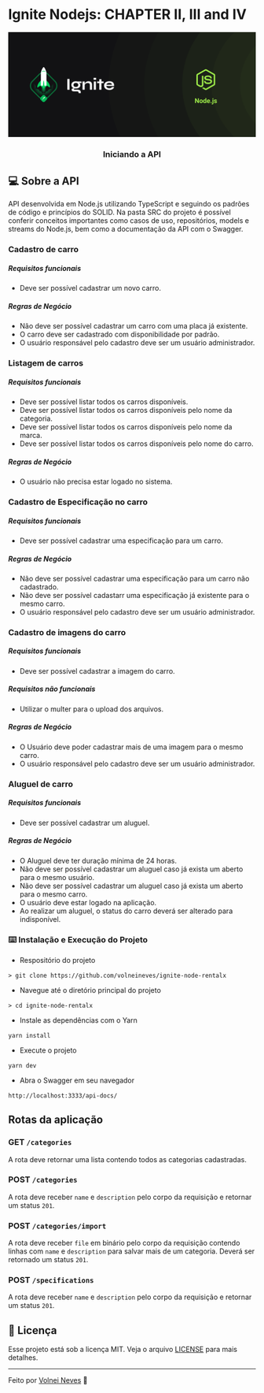 # Ignite Nodejs: CHAPTER II, III and IV

![Logo do Markdown](./assets/ignite_node_capa.png)

<h3 align="center">
  Iniciando a API
</h3>

## :computer: Sobre a API

API desenvolvida em Node.js utilizando TypeScript e seguindo os padrões de código e princípios do SOLID. Na pasta SRC do projeto é possível conferir conceitos importantes como casos de uso, repositórios, models e streams do Node.js, bem como a documentação da API com o Swagger.

### Cadastro de carro

##### Requisitos funcionais

- Deve ser possível cadastrar um novo carro.

##### Regras de Negócio

- Não deve ser possível cadastrar um carro com uma placa já existente.
- O carro deve ser cadastrado com disponibilidade por padrão.
- O usuário responsável pelo cadastro deve ser um usuário administrador.

### Listagem de carros

##### Requisitos funcionais

- Deve ser possível listar todos os carros disponíveis.
- Deve ser possível listar todos os carros disponíveis pelo nome da categoria.
- Deve ser possível listar todos os carros disponíveis pelo nome da marca.
- Deve ser possível listar todos os carros disponíveis pelo nome do carro.

##### Regras de Negócio

- O usuário não precisa estar logado no sistema.

### Cadastro de Especificação no carro

##### Requisitos funcionais

- Deve ser possível cadastrar uma especificação para um carro.

##### Regras de Negócio

- Não deve ser possível cadastrar uma especificação para um carro não cadastrado.
- Não deve ser possível cadastarr uma especificação já existente para o mesmo carro.
- O usuário responsável pelo cadastro deve ser um usuário administrador.

### Cadastro de imagens do carro

##### Requisitos funcionais

- Deve ser possível cadastrar a imagem do carro.

##### Requisitos não funcionais

- Utilizar o multer para o upload dos arquivos.

##### Regras de Negócio

- O Usuário deve poder cadastrar mais de uma imagem para o mesmo carro.
- O usuário responsável pelo cadastro deve ser um usuário administrador.

### Aluguel de carro

##### Requisitos funcionais

- Deve ser possível cadastrar um aluguel.

##### Regras de Negócio

- O Aluguel deve ter duração mínima de 24 horas.
- Não deve ser possível cadastrar um aluguel caso já exista um aberto para o mesmo usuário.
- Não deve ser possível cadastrar um aluguel caso já exista um aberto para o mesmo carro.
- O usuário deve estar logado na aplicação.
- Ao realizar um aluguel, o status do carro deverá ser alterado para indisponível.

### :keyboard: Instalação e Execução do Projeto

- Respositório do projeto

```
> git clone https://github.com/volneineves/ignite-node-rentalx
```

- Navegue até o diretório principal do projeto

```
> cd ignite-node-rentalx
```

- Instale as dependências com o Yarn

```
yarn install
```

- Execute o projeto

```
yarn dev
```

- Abra o Swagger em seu navegador

```
http://localhost:3333/api-docs/
```

## Rotas da aplicação

### GET `/categories`

A rota deve retornar uma lista contendo todos as categorias cadastradas.

### POST `/categories`

A rota deve receber `name` e `description` pelo corpo da requisição e retornar um status `201`.

### POST `/categories/import`

A rota deve receber `file` em binário pelo corpo da requisição contendo linhas com `name` e `description` para salvar mais de um categoria. Deverá ser retornado um status `201`.

### POST `/specifications`

A rota deve receber `name` e `description` pelo corpo da requisição e retornar um status `201`.

## :memo: Licença

Esse projeto está sob a licença MIT. Veja o arquivo [LICENSE](https://github.com/git/git-scm.com/blob/master/MIT-LICENSE.txt) para mais detalhes.

---

Feito por <a href="https://www.linkedin.com/in/volnei-neves">Volnei Neves</a> :wave:
